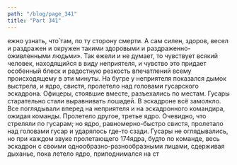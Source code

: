 ```yaml
---
path: "/blog/page_341"
title: "Part 341"
---
```


ежно узнать, что̀ там, по ту сторону смерти. А сам силен, здоров, весел и раздражен и окружен такими здоровыми и раздраженно-оживленными людьми». Так ежели и не думает, то чувствует всякий человек, находящийся в виду неприятеля, и чувство это придает особенный блеск и радостную резкость впечатлений всему происходящему в эти минуты.
На бугре у неприятеля показался дымок выстрела, и ядро, свистя, пролетело над головами гусарского эскадрона. Офицеры, стоявшие вместе, разъехались по местам. Гусары старательно стали выравнивать лошадей. В эскадроне всё замолкло. Все поглядывали вперед на неприятеля и на эскадронного командира, ожидая команды. Пролетело другое, третье ядро. Очевидно, что стреляли по гусарам; но ядро, равномерно-быстро свистя, пролетало над головами гусар и ударялось где-то сзади. Гусары не оглядывались, но при каждом звуке пролетающего 174ядра, будто по команде, весь эскадрон с своими однообразно-разнообразными лицами, сдерживая дыханье, пока летело ядро, приподнимался на ст

